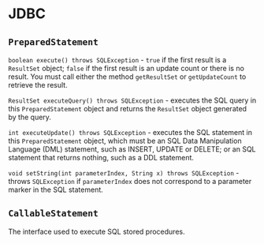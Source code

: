 # JDBC

## `PreparedStatement`

`boolean execute() throws SQLException` - `true` if the first result is a `ResultSet` object; `false` if the first result is an update count or there is no result. You must call either the method `getResultSet` or `getUpdateCount` to retrieve the result.

`ResultSet executeQuery() throws SQLException` - executes the SQL query in this `PreparedStatement` object and returns the `ResultSet` object generated by the query.

`int executeUpdate() throws SQLException` - executes the SQL statement in this `PreparedStatement` object, which must be an SQL Data Manipulation Language \(DML\) statement, such as INSERT, UPDATE or DELETE; or an SQL statement that returns nothing, such as a DDL statement.

`void setString(int parameterIndex, String x) throws SQLException` - throws `SQLException` if `parameterIndex` does not correspond to a parameter marker in the SQL statement.

## `CallableStatement`

The interface used to execute SQL stored procedures.

